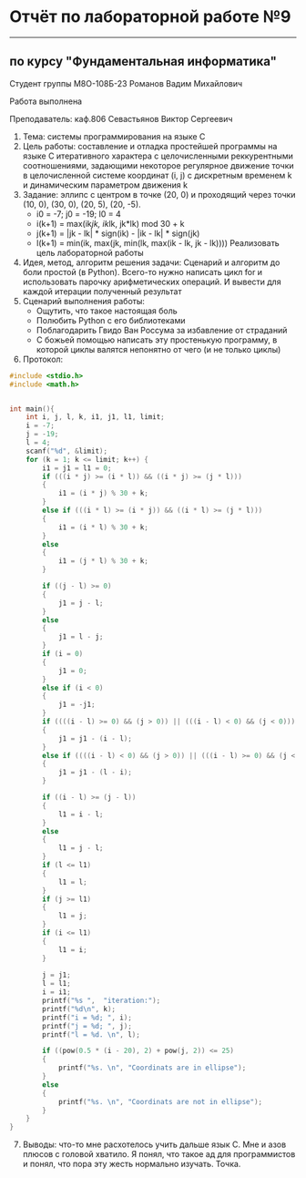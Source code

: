 # Отчёт по лабораторной работе №9

---

## по курсу "Фундаментальная информатика"


Студент группы М8О-108Б-23 Романов Вадим Михайлович

Работа выполнена

Преподаватель: каф.806 Севастьянов Виктор Сергеевич

1. Тема: системы программирования на языке С
2. Цель работы: составление и отладка простейшей программы на языке С итеративного характера с целочисленными реккурентными соотношениями, задающими некоторое регулярное движение точки в целочисленной системе координат (i, j) с дискретным временем k и динамическим параметром движения k
3. Задание: эллипс с центром в точке (20, 0) и проходящий через точки (10, 0), (30, 0), (20, 5), (20, -5).
   - i0 = -7; j0 = -19; l0 = 4
   - i(k+1) = max(ik*jk, ik*lk, jk*lk) mod 30 + k
   - j(k+1) = |jk - lk| * sign(ik) - |ik - lk| * sign(jk)
   - l(k+1) = min(ik, max(jk, min(lk, max(ik - lk, jk - lk))))
   Реализовать цель лабораторной работы 
4. Идея, метод, алгоритм решения задачи:
   Сценарий и алгоритм до боли простой (в Python). Всего-то нужно написать цикл for и использовать парочку арифметических операций. И вывести для каждой итерации полученный результат
5. Сценарий выполнения работы:
   - Ощутить, что такое настоящая боль
   - Полюбить Python с его библиотеками
   - Поблагодарить Гвидо Ван Россума за избавление от страданий
   - С божьей помощью написать эту простенькую программу, в которой циклы валятся непонятно от чего (и не только циклы)
6. Протокол:
```c
#include <stdio.h>
#include <math.h>


int main(){
    int i, j, l, k, i1, j1, l1, limit;
    i = -7;
    j = -19;
    l = 4;
    scanf("%d", &limit);
    for (k = 1; k <= limit; k++) {
        i1 = j1 = l1 = 0;
        if (((i * j) >= (i * l)) && ((i * j) >= (j * l)))
        {
            i1 = (i * j) % 30 + k;
        }
        else if (((i * l) >= (i * j)) && ((i * l) >= (j * l)))
        {
            i1 = (i * l) % 30 + k;
        }
        else
        {
            i1 = (j * l) % 30 + k;
        }

        if ((j - l) >= 0)
        {
            j1 = j - l; 
        }
        else
        {
            j1 = l - j;
        }
        if (i = 0)
        {
            j1 = 0;
        }
        else if (i < 0)
        {
            j1 = -j1;
        }
        if ((((i - l) >= 0) && (j > 0)) || (((i - l) < 0) && (j < 0)))
        {
            j1 = j1 - (i - l);
        }
        else if ((((i - l) < 0) && (j > 0)) || (((i - l) >= 0) && (j < 0)))
        {
            j1 = j1 - (l - i);
        }

        if ((i - l) >= (j - l))
        {
            l1 = i - l;
        }
        else
        {
            l1 = j - l;
        }
        if (l <= l1)
        {
            l1 = l;
        }
        if (j >= l1)
        {
            l1 = j;
        }
        if (i <= l1)
        {
            l1 = i;
        }
    
        j = j1;
        l = l1;
        i = i1;
        printf("%s ",  "iteration:");
        printf("%d\n", k);
        printf("i = %d; ", i);
        printf("j = %d; ", j);
        printf("l = %d. \n", l);

        if ((pow(0.5 * (i - 20), 2) + pow(j, 2)) <= 25)
        {
            printf("%s. \n", "Coordinats are in ellipse");
        }
        else
        {
            printf("%s. \n", "Coordinats are not in ellipse");
        }
    }
}
```
7. Выводы: что-то мне расхотелось учить дальше язык C. Мне и азов плюсов с головой хватило. Я понял, что такое ад для программистов и понял, что пора эту жесть нормально изучать. Точка.
